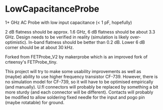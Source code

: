 # LowCapacitanceProbe
1+ GHz AC Probe with low input capacitance (< 1 pF, hopefully)

2 dB flatness should be approx. 1.6 GHz, 6 dB flatness should be about 3.3 GHz. Design needs to be verified in reality (simulation is likely over-optimistic). In-band flatness should be better than 0.2 dB. Lower 6 dB corner should be at about 30 kHz.

Forked from FETProbe_V2 by makerprobe which is an improved fork of crteensy's FETProbe_tiny.

This project will try to make some usability improvements as well as (maybe) ability to use higher frequency transistor CF-739. However, there is no simulation model for CF-739, so it will have to be optimised empirically (and manually). U.fl connectors will probably be replaced by something a bit more sturdy (and each connector will be different). Contacts will probably be modified to allow soldering fixed needle for the input and pogo pin (maybe rotatable) for ground.
